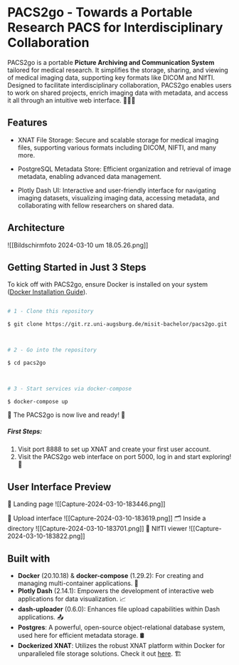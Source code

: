 # PACS2go - Towards a Portable Research PACS for Interdisciplinary Collaboration


PACS2go is a portable **Picture Archiving and Communication System** tailored for medical research. It simplifies the storage, sharing, and viewing of medical imaging data, supporting key formats like DICOM and NIfTI. Designed to facilitate interdisciplinary collaboration, PACS2go enables users to work on shared projects, enrich imaging data with metadata, and access it all through an intuitive web interface. 👩‍💻🩻

## Features

- XNAT File Storage: Secure and scalable storage for medical imaging files, supporting various formats including DICOM, NIFTI, and many more.

- PostgreSQL Metadata Store: Efficient organization and retrieval of image metadata, enabling advanced data management.

- Plotly Dash UI: Interactive and user-friendly interface for navigating imaging datasets, visualizing imaging data, accessing metadata, and collaborating with fellow researchers on shared data.

## Architecture

![[Bildschirmfoto 2024-03-10 um 18.05.26.png]]


  

## Getting Started in Just 3 Steps

To kick off with PACS2go, ensure Docker is installed on your system ([Docker Installation Guide](https://docs.docker.com/engine/install/)).
  

```bash

# 1 - Clone this repository

$ git clone https://git.rz.uni-augsburg.de/misit-bachelor/pacs2go.git

  

# 2 - Go into the repository

$ cd pacs2go

  

# 3 - Start services via docker-compose

$ docker-compose up

```
  
🎉  The PACS2go is now live and ready! 🎉 

##### First Steps:
1. Visit port 8888 to set up XNAT and create your first user account.
2. Visit the PACS2go web interface on port 5000, log in and start exploring! 🚀


## User Interface Preview

🛬 Landing page ![[Capture-2024-03-10-183446.png]]

💽 Upload interface
![[Capture-2024-03-10-183619.png]]
🗂️ Inside a directory
![[Capture-2024-03-10-183701.png]]
🧠 NIfTI viewer
![[Capture-2024-03-10-183822.png]]
  

## Built with

  
- **Docker** (20.10.18) & **docker-compose** (1.29.2): For creating and managing multi-container applications. 🐳
- **Plotly Dash** (2.14.1): Empowers the development of interactive web applications for data visualization. 📈
- **dash-uploader** (0.6.0): Enhances file upload capabilities within Dash applications. 📤
- **Postgres**: A powerful, open-source object-relational database system, used here for efficient metadata storage. 🛢️
- **Dockerized XNAT**: Utilizes the robust XNAT platform within Docker for unparalleled file storage solutions. Check it out [here](https://github.com/NrgXnat/xnat-docker-compose). 🏗️